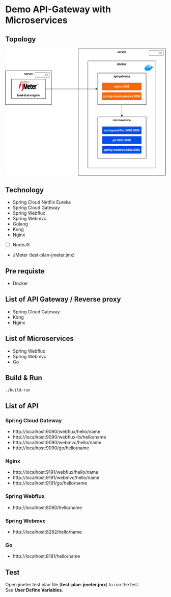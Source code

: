 # Demo API-Gateway with Microservices

## Topology
![Topology](docs/topology.png)

## Technology
- Spring Cloud Netflix Eureka
- Spring Cloud Gateway
- Spring Webflux
- Spring Webmvc
- Golang
- Kong
- Nginx
- [ ] NodeJS
- JMeter (test-plan-jmeter.jmx)

## Pre requiste
- Docker

## List of API Gateway / Reverse proxy
- Spring Cloud Gateway
- Kong
- Nginx

## List of Microservices
- Spring Webflux
- Spring Webmvc
- Go

## Build & Run
```shell script
./build-run
```

## List of API
### Spring Cloud Gateway
- http://localhost:9090/webflux/hello/name
- http://localhost:9090/webflux-lb/hello/name
- http://localhost:9090/webmvc/hello/name
- http://localhost:9090/go/hello/name

### Nginx
- http://localhost:9191/webflux/hello/name
- http://localhost:9191/webmvc/hello/name
- http://localhost:9191/go/hello/name

### Spring Webflux
- http://localhost:8080/hello/name

### Spring Webmvc
- http://localhost:8282/hello/name

### Go
- http://localhost:8181/hello/name

## Test
Open jmeter test plan file (<b>test-plan-jmeter.jmx</b>) to run the test.<br/>
See <b>User Define Variables</b>.